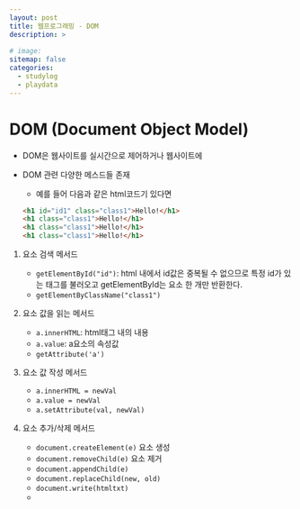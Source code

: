 ```yaml
---
layout: post
title: 웹프로그래밍 - DOM
description: >
    
# image: 
sitemap: false
categories:
  - studylog
  - playdata
---
```


# DOM (Document Object Model)
- DOM은 웹사이트를 실시간으로 제어하거나 웹사이트에 
- DOM 관련 다양한 메스드들 존재
  - 예를 들어 다음과 같은 html코드기 있다면
  
  ```html
  <h1 id="id1" class="class1">Hello!</h1>
  <h1 class="class1">Hello!</h1>
  <h1 class="class1">Hello!</h1>
  <h1 class="class1">Hello!</h1>
  ```
1. 요소 검색 메서드
   - `getElementById("id")`: html 내에서 id값은 중복될 수 없으므로 특정 id가 있는 태그를 불러오고 getElementById는 요소 한 개만 반환한다.
   - `getElementByClassName("class1")`

2. 요소 값을 읽는 메서드
   - `a.innerHTML`: html태그 내의 내용
   - `a.value`: a요소의 속성값
   - `getAttribute('a')`

3. 요소 값 작성 메서드
   - `a.innerHTML = newVal`
   - `a.value = newVal`
   - `a.setAttribute(val, newVal)`

4. 요소 추가/삭제 메서드
   - `document.createElement(e)` 요소 생성
   - `document.removeChild(e)` 요소 제거
   - `document.appendChild(e)` 
   - `document.replaceChild(new, old)`
   - `document.write(htmltxt)`
   - 